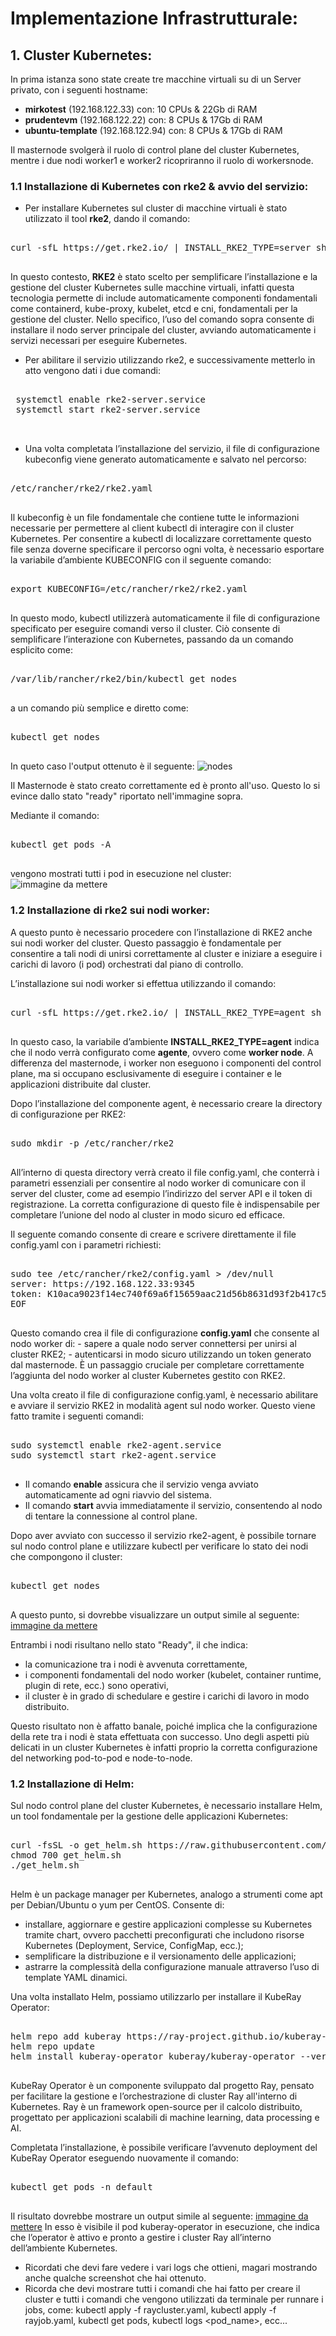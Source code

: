  # Implementazione Infrastrutturale: 

 ## 1. Cluster Kubernetes:
 In prima istanza sono state create tre macchine virtuali su di un Server privato, con i seguenti hostname:
 - **mirkotest** (192.168.122.33) con: 10 CPUs & 22Gb di RAM
 - **prudentevm** (192.168.122.22) con: 8 CPUs & 17Gb di RAM
 - **ubuntu-template** (192.168.122.94) con: 8 CPUs & 17Gb di RAM

Il masternode svolgerà il ruolo di control plane del cluster Kubernetes, mentre i due nodi worker1 e worker2 ricopriranno il ruolo di workersnode.

### 1.1 Installazione di Kubernetes con rke2 & avvio del servizio:
- Per installare Kubernetes sul cluster di macchine virtuali è stato utilizzato il tool **rke2**, dando il comando:

<pre lang="markdown">

curl -sfL https://get.rke2.io/ | INSTALL_RKE2_TYPE=server sh -

</pre>

In questo contesto, **RKE2** è stato scelto per semplificare l’installazione e la gestione del cluster Kubernetes sulle macchine virtuali, infatti questa tecnologia permette di include automaticamente componenti fondamentali come containerd, kube-proxy, kubelet, etcd e cni, fondamentali per la gestione del cluster.
Nello specifico, l’uso del comando sopra consente di installare il nodo server principale del cluster, avviando automaticamente i servizi necessari per eseguire Kubernetes.



- Per abilitare il servizio utilizzando rke2, e successivamente metterlo in atto vengono dati i due comandi: 

<pre lang="markdown">

 systemctl enable rke2-server.service
 systemctl start rke2-server.service

 </pre>



- Una volta completata l’installazione del servizio, il file di configurazione kubeconfig viene generato automaticamente e salvato nel percorso: 
<pre lang="markdown">

/etc/rancher/rke2/rke2.yaml

</pre>

Il kubeconfig è un file fondamentale che contiene tutte le informazioni necessarie per permettere al client kubectl di interagire con il cluster Kubernetes.
Per consentire a kubectl di localizzare correttamente questo file senza doverne specificare il percorso ogni volta, è necessario esportare la variabile d’ambiente KUBECONFIG con il seguente comando:

<pre lang="markdown">

export KUBECONFIG=/etc/rancher/rke2/rke2.yaml

</pre>

In questo modo, kubectl utilizzerà automaticamente il file di configurazione specificato per eseguire comandi verso il cluster. Ciò consente di semplificare l’interazione con Kubernetes, passando da un comando esplicito come:

<pre lang="markdown">

/var/lib/rancher/rke2/bin/kubectl get nodes

</pre>

a un comando più semplice e diretto come:

<pre lang="markdown">

kubectl get nodes

</pre>

In queto caso l'output ottenuto è il seguente: ![nodes](../img/img4.png)

Il Masternode è stato creato correttamente ed è pronto all'uso. Questo lo si evince dallo stato "ready" riportato nell'immagine sopra.

Mediante il comando: 

<pre lang="markdown">

kubectl get pods -A

</pre>

vengono mostrati tutti i pod in esecuzione nel cluster: ![immagine da mettere](./img/img5.png)

### 1.2 Installazione di rke2 sui nodi worker:

A questo punto è necessario procedere con l’installazione di RKE2 anche sui nodi worker del cluster. Questo passaggio è fondamentale per consentire a tali nodi di unirsi correttamente al cluster e iniziare a eseguire i carichi di lavoro (i pod) orchestrati dal piano di controllo.

L’installazione sui nodi worker si effettua utilizzando il comando:

<pre lang="markdown">

curl -sfL https://get.rke2.io/ | INSTALL_RKE2_TYPE=agent sh -

</pre>

In questo caso, la variabile d’ambiente **INSTALL_RKE2_TYPE=agent** indica che il nodo verrà configurato come **agente**, ovvero come **worker node**. A differenza del masternode, i worker non eseguono i componenti del control plane, ma si occupano esclusivamente di eseguire i container e le applicazioni distribuite dal cluster.

Dopo l’installazione del componente agent, è necessario creare la directory di configurazione per RKE2:

<pre lang="markdown">

sudo mkdir -p /etc/rancher/rke2

</pre>

All’interno di questa directory verrà creato il file config.yaml, che conterrà i parametri essenziali per consentire al nodo worker di comunicare con il server del cluster, come ad esempio l’indirizzo del server API e il token di registrazione. La corretta configurazione di questo file è indispensabile per completare l’unione del nodo al cluster in modo sicuro ed efficace.


Il seguente comando consente di creare e scrivere direttamente il file config.yaml con i parametri richiesti:

<pre lang="markdown">

sudo tee /etc/rancher/rke2/config.yaml > /dev/null 
server: https://192.168.122.33:9345
token: K10aca9023f14ec740f69a6f15659aac21d56b8631d93f2b417c51111fd89e640cf::server:1a7560a20238099cd225b0aa3def7cb6
EOF

</pre>

Questo comando crea il file di configurazione **config.yaml** che consente al nodo worker di:
    - sapere a quale nodo server connettersi per unirsi al cluster RKE2;
    - autenticarsi in modo sicuro utilizzando un token generato dal masternode.
È un passaggio cruciale per completare correttamente l’aggiunta del nodo worker al cluster Kubernetes gestito con RKE2.


Una volta creato il file di configurazione config.yaml, è necessario abilitare e avviare il servizio RKE2 in modalità agent sul nodo worker. Questo viene fatto tramite i seguenti comandi:

<pre lang="markdown">

sudo systemctl enable rke2-agent.service
sudo systemctl start rke2-agent.service

</pre>

- Il comando **enable** assicura che il servizio venga avviato automaticamente ad ogni riavvio del sistema.
- Il comando **start** avvia immediatamente il servizio, consentendo al nodo di tentare la connessione al control plane.


Dopo aver avviato con successo il servizio rke2-agent, è possibile tornare sul nodo control plane e utilizzare kubectl per verificare lo stato dei nodi che compongono il cluster:

<pre lang="markdown">

kubectl get nodes

</pre>

A questo punto, si dovrebbe visualizzare un output simile al seguente: [immagine da mettere](./img/img4.png)

Entrambi i nodi risultano nello stato "Ready", il che indica:
- la comunicazione tra i nodi è avvenuta correttamente,
- i componenti fondamentali del nodo worker (kubelet, container runtime, plugin di rete, ecc.) sono operativi,
- il cluster è in grado di schedulare e gestire i carichi di lavoro in modo distribuito.

Questo risultato non è affatto banale, poiché implica che la configurazione della rete tra i nodi è stata effettuata con successo. Uno degli aspetti più delicati in un cluster Kubernetes è infatti proprio la corretta configurazione del networking pod-to-pod e node-to-node.


### 1.2 Installazione di Helm:
Sul nodo control plane del cluster Kubernetes, è necessario installare Helm, un tool fondamentale per la gestione delle applicazioni Kubernetes:

<pre lang="markdown">

curl -fsSL -o get_helm.sh https://raw.githubusercontent.com/helm/helm/main/scripts/get-helm-3
chmod 700 get_helm.sh
./get_helm.sh

</pre>

Helm è un package manager per Kubernetes, analogo a strumenti come apt per Debian/Ubuntu o yum per CentOS. Consente di:

- installare, aggiornare e gestire applicazioni complesse su Kubernetes tramite chart, ovvero pacchetti preconfigurati che includono risorse Kubernetes (Deployment, Service, ConfigMap, ecc.);
- semplificare la distribuzione e il versionamento delle applicazioni;
- astrarre la complessità della configurazione manuale attraverso l’uso di template YAML dinamici.

Una volta installato Helm, possiamo utilizzarlo per installare il KubeRay Operator:

<pre lang="markdown">

helm repo add kuberay https://ray-project.github.io/kuberay-helm/
helm repo update
helm install kuberay-operator kuberay/kuberay-operator --version 1.3.0

</pre>

KubeRay Operator è un componente sviluppato dal progetto Ray, pensato per facilitare la gestione e l’orchestrazione di cluster Ray all'interno di Kubernetes. Ray è un framework open-source per il calcolo distribuito, progettato per applicazioni scalabili di machine learning, data processing e AI.


Completata l’installazione, è possibile verificare l’avvenuto deployment del KubeRay Operator eseguendo nuovamente il comando:

<pre lang="markdown">

kubectl get pods -n default

</pre>

Il risultato dovrebbe mostrare un output simile al seguente: [immagine da mettere](./img/img5.png)
In esso è visibile il pod kuberay-operator in esecuzione, che indica che l’operator è attivo e pronto a gestire i cluster Ray all’interno dell’ambiente Kubernetes.


- Ricordati che devi fare vedere i vari logs che ottieni, magari mostrando anche qualche screenshot che hai ottenuto. 
- Ricorda che devi mostrare tutti i comandi che hai fatto per creare il cluster e tutti i comandi che vengono utilizzati da terminale per runnare i jobs, come: kubectl apply -f raycluster.yaml, kubectl apply -f rayjob.yaml, kubectl get pods, kubectl logs <pod_name>, ecc...


